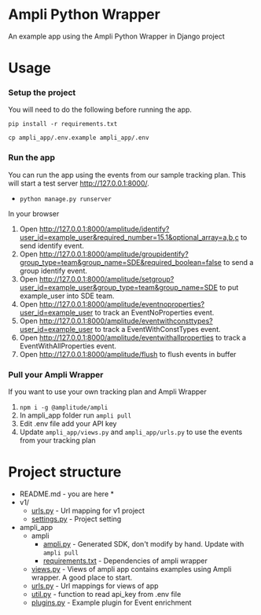 # Ampli Python Wrapper
An example app using the Ampli Python Wrapper in Django project

# Usage

### Setup the project
You will need to do the following before running the app.

`pip install -r requirements.txt`

`cp ampli_app/.env.example ampli_app/.env`

### Run the app
You can run the app using the events from our sample tracking plan.
This will start a test server http://127.0.0.1:8000/.

* `python manage.py runserver`

In your browser

1. Open http://127.0.0.1:8000/amplitude/identify?user_id=example_user&required_number=15.1&optional_array=a,b,c to send identify event.
2. Open http://127.0.0.1:8000/amplitude/groupidentify?group_type=team&group_name=SDE&required_boolean=false to send a group identify event.
3. Open http://127.0.0.1:8000/amplitude/setgroup?user_id=example_user&group_type=team&group_name=SDE to put example_user into SDE team.
4. Open http://127.0.0.1:8000/amplitude/eventnoproperties?user_id=example_user to track an EventNoProperties event.
5. Open http://127.0.0.1:8000/amplitude/eventwithconsttypes?user_id=example_user to track a EventWithConstTypes event.
6. Open http://127.0.0.1:8000/amplitude/eventwithallproperties to track a EventWithAllProperties event.
7. Open http://127.0.0.1:8000/amplitude/flush to flush events in buffer

### Pull your Ampli Wrapper
If you want to use your own tracking plan and Ampli Wrapper
1. `npm i -g @amplitude/ampli`
2. In ampli_app folder run `ampli pull`
3. Edit .env file add your API key
4. Update `ampli_app/views.py` and `ampli_app/urls.py` to use the events from your tracking plan

# Project structure
* README.md - you are here *
* v1/ 
  * [urls.py](v1/urls.py) - Url mapping for v1 project
  * [settings.py](v1/settings.py) - Project setting
* ampli_app
  * ampli
    * [ampli.py](ampli_app/ampli/ampli.py) - Generated SDK, don't modify by hand. Update with `ampli pull`
    * [requirements.txt](ampli_app/ampli/requirements.txt) - Dependencies of ampli wrapper
  * [views.py](ampli_app/views.py) - Views of ampli app contains examples using Ampli wrapper. A good place to start.
  * [urls.py](ampli_app/urls.py) - Url mappings for views of app
  * [util.py](ampli_app/util.py) - function to read api_key from .env file
  * [plugins.py](ampli_app/plugins.py) - Example plugin for Event enrichment